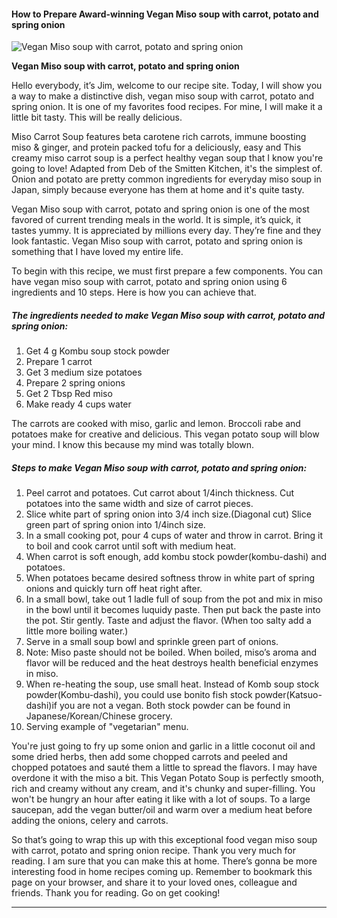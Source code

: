             

#### How to Prepare Award-winning Vegan Miso soup with carrot, potato and spring onion

![Vegan Miso soup with carrot, potato and spring onion](https://img-global.cpcdn.com/recipes/0edae49f52348255/751x532cq70/vegan-miso-soup-with-carrot-potato-and-spring-onion-recipe-main-photo.jpg)

**Vegan Miso soup with carrot, potato and spring onion**

Hello everybody, it’s Jim, welcome to our recipe site. Today, I will show you a way to make a distinctive dish, vegan miso soup with carrot, potato and spring onion. It is one of my favorites food recipes. For mine, I will make it a little bit tasty. This will be really delicious.

Miso Carrot Soup features beta carotene rich carrots, immune boosting miso & ginger, and protein packed tofu for a deliciously, easy and This creamy miso carrot soup is a perfect healthy vegan soup that I know you're going to love! Adapted from Deb of the Smitten Kitchen, it's the simplest of. Onion and potato are pretty common ingredients for everyday miso soup in Japan, simply because everyone has them at home and it's quite tasty.

Vegan Miso soup with carrot, potato and spring onion is one of the most favored of current trending meals in the world. It is simple, it’s quick, it tastes yummy. It is appreciated by millions every day. They’re fine and they look fantastic. Vegan Miso soup with carrot, potato and spring onion is something that I have loved my entire life.

To begin with this recipe, we must first prepare a few components. You can have vegan miso soup with carrot, potato and spring onion using 6 ingredients and 10 steps. Here is how you can achieve that.

##### The ingredients needed to make Vegan Miso soup with carrot, potato and spring onion:

1.  Get 4 g Kombu soup stock powder
2.  Prepare 1 carrot
3.  Get 3 medium size potatoes
4.  Prepare 2 spring onions
5.  Get 2 Tbsp Red miso
6.  Make ready 4 cups water

The carrots are cooked with miso, garlic and lemon. Broccoli rabe and potatoes make for creative and delicious. This vegan potato soup will blow your mind. I know this because my mind was totally blown.

##### Steps to make Vegan Miso soup with carrot, potato and spring onion:

1.  Peel carrot and potatoes. Cut carrot about 1/4inch thickness. Cut potatoes into the same width and size of carrot pieces.
2.  Slice white part of spring onion into 3/4 inch size.(Diagonal cut) Slice green part of spring onion into 1/4inch size.
3.  In a small cooking pot, pour 4 cups of water and throw in carrot. Bring it to boil and cook carrot until soft with medium heat.
4.  When carrot is soft enough, add kombu stock powder(kombu-dashi) and potatoes.
5.  When potatoes became desired softness throw in white part of spring onions and quickly turn off heat right after.
6.  In a small bowl, take out 1 ladle full of soup from the pot and mix in miso in the bowl until it becomes luquidy paste. Then put back the paste into the pot. Stir gently. Taste and adjust the flavor. (When too salty add a little more boiling water.)
7.  Serve in a small soup bowl and sprinkle green part of onions.
8.  Note: Miso paste should not be boiled. When boiled, miso’s aroma and flavor will be reduced and the heat destroys health beneficial enzymes in miso.
9.  When re-heating the soup, use small heat. Instead of Komb soup stock powder(Kombu-dashi), you could use bonito fish stock powder(Katsuo-dashi)if you are not a vegan. Both stock powder can be found in Japanese/Korean/Chinese grocery.
10.  Serving example of "vegetarian" menu.

You're just going to fry up some onion and garlic in a little coconut oil and some dried herbs, then add some chopped carrots and peeled and chopped potatoes and sauté them a little to spread the flavors. I may have overdone it with the miso a bit. This Vegan Potato Soup is perfectly smooth, rich and creamy without any cream, and it's chunky and super-filling. You won't be hungry an hour after eating it like with a lot of soups. To a large saucepan, add the vegan butter/oil and warm over a medium heat before adding the onions, celery and carrots.

So that’s going to wrap this up with this exceptional food vegan miso soup with carrot, potato and spring onion recipe. Thank you very much for reading. I am sure that you can make this at home. There’s gonna be more interesting food in home recipes coming up. Remember to bookmark this page on your browser, and share it to your loved ones, colleague and friends. Thank you for reading. Go on get cooking!

* * *
